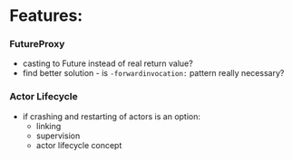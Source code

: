 # Features:

### FutureProxy

- casting to Future instead of real return value?
- find better solution - is  `-forwardinvocation:` pattern really necessary?

### Actor Lifecycle

- if crashing and restarting of actors is an option:
    - linking
    - supervision
    - actor lifecycle concept

